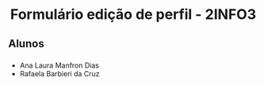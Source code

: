 <h1 align="center">Formulário edição de perfil - 2INFO3</h1> 

###

<h2 align="left">Alunos</h2>

###

<ul>
<li align="left"> Ana Laura Manfron Dias</li>
<li align="left">Rafaela Barbieri da Cruz</li>
</ul>



